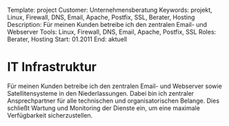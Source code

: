 Template: project
Customer: Unternehmensberatung
Keywords: projekt, Linux, Firewall, DNS, Email, Apache, Postfix, SSL, Berater, Hosting
Description: Für meinen Kunden betreibe ich den zentralen Email- und Webserver
Tools: Linux, Firewall, DNS, Email, Apache, Postfix, SSL
Roles: Berater, Hosting
Start: 01.2011
End: aktuell

# IT Infrastruktur

Für meinen Kunden betreibe ich den zentralen Email- und Webserver sowie Satellitensysteme in den Niederlassungen. Dabei bin ich zentraler Ansprechpartner für alle technischen und organisatorischen Belange. Dies schließt Wartung und Monitoring der Dienste ein, um eine maximale Verfügbarkeit sicherzustellen.


